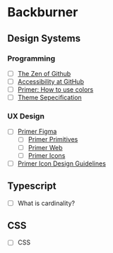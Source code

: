 # Backburner

## Design Systems

### Programming

- [ ] [The Zen of Github](https://primer.style/guides/introduction)
- [ ] [Accessibility at GitHub](https://primer.style/guides/accessibility/accessibility-at-github)
- [ ] [Primer: How to use colors](https://primer.style/foundations/color#how-to-use-colors-in-primer-libraries)
- [ ] [Theme Sepecification](https://github.com/system-ui/theme-specification)

### UX Design

- [ ] [Primer Figma](https://www.figma.com/@primer)
  - [ ] [Primer Primitives](https://www.figma.com/community/file/854766928300977832)
  - [ ] [Primer Web](https://www.figma.com/community/file/854767373644076713)
  - [ ] [Primer Icons](https://www.figma.com/community/file/809920999413919915)
- [ ] [Primer Icon Design Guidelines](https://primer.style/foundations/icons/design-guidelines)

## Typescript

- [ ] What is cardinality?

## CSS

- [ ] CSS
